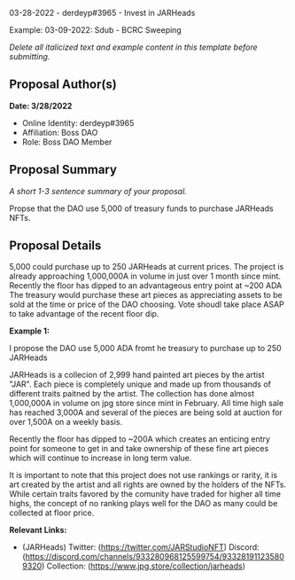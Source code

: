 03-28-2022 - derdeyp#3965 - Invest in JARHeads 

Example: 03-09-2022: Sdub - BCRC Sweeping

*Delete all italicized text and example content in this template before submitting.*

## Proposal Author(s)
**Date: 3/28/2022**
* Online Identity: derdeyp#3965
* Affiliation: Boss DAO
* Role: Boss DAO Member


## Proposal Summary
*A short 1-3 sentence summary of your proposal.*

Propse that the DAO use 5,000 of treasury funds to purchase JARHeads NFTs.


## Proposal Details
5,000 could purchase up to 250 JARHeads at current prices. 
The project is already approaching 1,000,000A in volume in just over 1 month since mint. Recently the floor has dipped to an advantageous entry point at ~200 ADA
The treasury would purchase these art pieces as appreciating assets to be sold at the time or price of the DAO choosing.
Vote shoudl take place ASAP to take advantage of the recent floor dip. 

**Example 1:**

I propose the DAO use 5,000 ADA fromt he treasury to purchase up to 250 JARHeads

JARHeads is a collecion of 2,999 hand painted art pieces by the artist "JAR".  Each piece is completely unique and made up from thousands of different traits paitned by the artist.  The collection has done almost 1,000,000A in volume on jpg store since mint in February.  All time high sale has reached 3,000A and several of the pieces are being sold at auction for over 1,500A on a weekly basis.

Recently the floor has dipped to ~200A which creates an enticing entry point for someone to get in and take ownership of these fine art pieces which will continue to increase in long term value.

It is important to note that this project does not use rankings or rarity, it is art created by the artist and all rights are owned by the holders of the NFTs. While certain traits favored by the comunity have traded for higher all time highs, the concept of no ranking plays well for the DAO as many could be collected at floor price.

**Relevant Links:**
* (JARHeads) Twitter: (https://twitter.com/JARStudioNFT) Discord: (https://discord.com/channels/933280968125599754/933281911235809320) Collection: (https://www.jpg.store/collection/jarheads)

